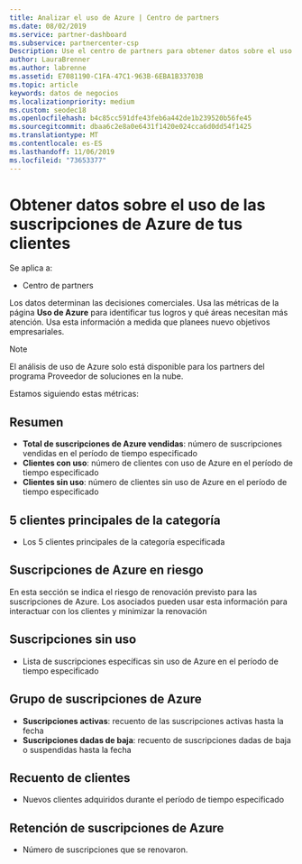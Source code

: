 ```yaml
---
title: Analizar el uso de Azure | Centro de partners
ms.date: 08/02/2019
ms.service: partner-dashboard
ms.subservice: partnercenter-csp
Description: Use el centro de partners para obtener datos sobre el uso de las suscripciones de Azure de sus clientes.
author: LauraBrenner
ms.author: labrenne
ms.assetid: E7081190-C1FA-47C1-963B-6EBA1B33703B
ms.topic: article
keywords: datos de negocios
ms.localizationpriority: medium
ms.custom: seodec18
ms.openlocfilehash: b4c85cc591dfe43feb6a442de1b239520b56fe45
ms.sourcegitcommit: dbaa6c2e8a0e6431f1420e024cca6d0dd54f1425
ms.translationtype: MT
ms.contentlocale: es-ES
ms.lasthandoff: 11/06/2019
ms.locfileid: "73653377"
---
```

# <a name="get-data-about-the-usage-of-your-customers-azure-subscriptions"></a>Obtener datos sobre el uso de las suscripciones de Azure de tus clientes

Se aplica a:

- Centro de partners

Los datos determinan las decisiones comerciales. Usa las métricas de la página **Uso de Azure** para identificar tus logros y qué áreas necesitan más atención. Usa esta información a medida que planees nuevo objetivos empresariales.

> [!NOTE]
> El análisis de uso de Azure solo está disponible para los partners del programa Proveedor de soluciones en la nube.

Estamos siguiendo estas métricas:

## <a name="summary"></a>Resumen

- **Total de suscripciones de Azure vendidas**: número de suscripciones vendidas en el período de tiempo especificado  
- **Clientes con uso**: número de clientes con uso de Azure en el período de tiempo especificado  
- **Clientes sin uso**: número de clientes sin uso de Azure en el período de tiempo especificado  

## <a name="top-5-customers-in-category"></a>5 clientes principales de la categoría

- Los 5 clientes principales de la categoría especificada  

## <a name="azure-subscriptions-at-risk"></a>Suscripciones de Azure en riesgo

En esta sección se indica el riesgo de renovación previsto para las suscripciones de Azure. Los asociados pueden usar esta información para interactuar con los clientes y minimizar la renovación

## <a name="subscriptions-without-usage"></a>Suscripciones sin uso

- Lista de suscripciones específicas sin uso de Azure en el período de tiempo especificado  

## <a name="azure-subscription-churn"></a>Grupo de suscripciones de Azure

- **Suscripciones activas**: recuento de las suscripciones activas hasta la fecha  
- **Suscripciones dadas de baja**: recuento de suscripciones dadas de baja o suspendidas hasta la fecha  

## <a name="customer-count"></a>Recuento de clientes

- Nuevos clientes adquiridos durante el período de tiempo especificado  

## <a name="azure-subscription-retention"></a>Retención de suscripciones de Azure

- Número de suscripciones que se renovaron.
